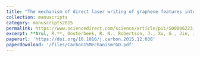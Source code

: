 ```yaml
---
title: "The mechanism of direct laser writing of graphene features into graphene oxide films involves photoreduction and thermally assisted structural rearrangement"
collection: manuscripts
category: manuscripts2015
permalink: https://www.sciencedirect.com/science/article/pii/S0008622315305182
excerpt: **Arul, R.**, Oosterbeek, R. N., Robertson, J., Xu, G., Jin, J., & Simpson, M. C. (2016) _**Carbon**_, 99, 423-431.
paperurl: 'https://doi.org/10.1016/j.carbon.2015.12.038'
paperdownload: '/files/Carbon15MechanismrGO.pdf'
---
```

